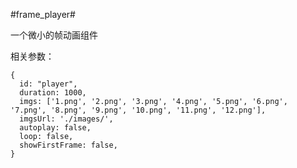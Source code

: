 ﻿#frame_player#

一个微小的帧动画组件

相关参数：

    {
      id: "player",
      duration: 1000,
      imgs: ['1.png', '2.png', '3.png', '4.png', '5.png', '6.png', '7.png', '8.png', '9.png', '10.png', '11.png', '12.png'],
      imgsUrl: './images/',
      autoplay: false,
      loop: false,
      showFirstFrame: false,
    }



